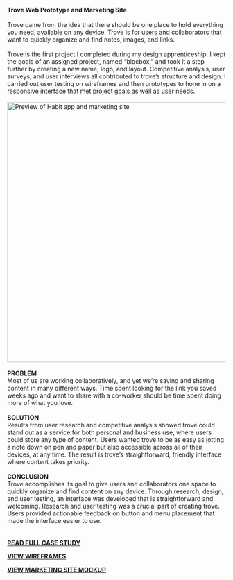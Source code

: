 <b>Trove Web Prototype and Marketing Site</b>
<br>
<br>
Trove came from the idea that there should be one place to hold everything you need, available on any device. Trove is for users and collaborators that want to quickly organize and find notes, images, and links. 
<br>
<br>
Trove is the first project I completed during my design apprenticeship. I kept the goals of an assigned project, named “blocbox,” and took it a step further by creating a new name, logo, and layout. Competitive analysis, user surveys, and user interviews all contributed to trove’s structure and design. I carried out user testing on wireframes and then prototypes to hone in on a responsive interface that met project goals as well as user needs.
<br>
<br>
<img width=600px src="http://amandadyson.com/assets/trove-header-min.png" alt="Preview of Habit app and marketing site">
<br>
<br>
<b>PROBLEM</b>
<br>
Most of us are working collaboratively, and yet we’re saving and sharing content in many different ways. Time spent looking for the link you saved weeks ago and want to share with a co-worker should be time spent doing more of what you love.
<br>
<br>
<b>SOLUTION</b>
<br>
Results from user research and competitive analysis showed trove could stand out as a service for both personal and business use, where users could store any type of content. Users wanted trove to be as easy as jotting a note down on pen and paper but also accessible across all of their devices, at any time. The result is trove’s straightforward, friendly interface where content takes priority.
<br>
<br>
<b>CONCLUSION</b>
<br>
Trove accomplishes its goal to give users and collaborators one space to quickly organize and find content on any device. Through research, design, and user testing, an interface was developed that is straightforward and welcoming. Research and user testing was a crucial part of creating trove. Users provided actionable feedback on button and menu placement that made the interface easier to use.
<br>
<br>
<br>
<b>[READ FULL CASE STUDY](http://amandadyson.com/trove.html)</b>

<b>[VIEW WIREFRAMES](https://www.dropbox.com/s/bump6h13uwcu2c8/trove%20wireframes.ai?dl=0)</b>

<b>[VIEW MARKETING SITE MOCKUP](https://www.dropbox.com/s/v15h0e261vh019s/trove%20marketing%20site.jpg?dl=0)</b>
